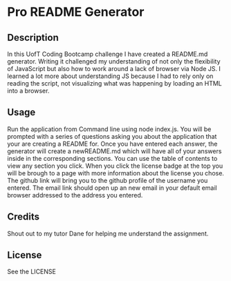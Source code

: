 # Pro README Generator

## Description

In this UofT Coding Bootcamp challenge I have created a README.md generator.  Writing it challenged my understanding of not only the flexibility of JavaScript but also how to work around a lack of browser via Node JS.  I learned a lot more about understanding JS because I had to rely only on reading the script, not visualizing what was happening by loading an HTML into a browser.

## Usage

Run the application from Command line using node index.js.  You will be prompted with a series of questions asking you about the application that your are creating a README for.  Once you have entered each answer, the generator will create a newREADME.md which will have all of your answers inside in the corresponding sections. You can use the table of contents to view any section you click.  When you click the license badge at the top you will be brough to a page with more information about the license you chose.  The github link will bring you to the github profile of the username you entered.  The email link should open up an new email in your default email browser addressed to the address you entered.

## Credits

Shout out to my tutor Dane for helping me understand the assignment.

## License

See the LICENSE
